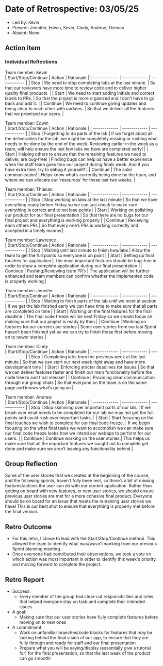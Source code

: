 # Date of Retrospective: 03/05/25

- Led by: Kevin
- Present: Jennifer, Edwin, Kevin, Cindy, Andrew, Thienan
- Absent: None

## Action item

### Individual Reflections

Team member: Kevin  
| Start/Stop/Continue | Action | Rationale |
| ------------- | ------------- | ------------- |
| Stop | We need to stop completing labs at the last minute. | So that our reviewers have more time to review code and to deliver higher quality final products. |
| Start | We need to start adding initials and correct labels to PRs. | So that the project is more organized and I don’t have to go back and add it. |
| Continue | We need to continue giving updates and being clear to each other with updates. | So that we deliver all the features that we promised our users. |

Team member: Edwin  
| Start/Stop/Continue | Action | Rationale |
| ------------- | ------------- | ------------- |
| Stop | Forgetting to do parts of the lab | If we forget about all the deliverables for the lab, we might be completely missing or rushing what needs to be done by the end of the week. Reviewing earlier in the week as a team, will help ensure the last few labs we have are completed early! |
| Start | Helping others to ensure that the remaining features we need to deliver, are bug-free! | Finding bugs can help us have a better experience when the staff team goes thru our project during finals week. And if you have extra time, try to debug it yourself! |
| Continue | The solid communication! | Helps know what’s currently being done by the team, and where we can allocate our ‘resources’ for these last two weeks.  |

Team member: Thienan  
| Start/Stop/Continue | Action | Rationale |
| ------------- | ------------- | ------------- |
| Stop | Stop working on labs at the last minute | So that we have everything ready before Friday so we can just check to make sure everything is correct and to not lose points |
| Start | Working on polishing our product for our final presentation | So that there are no bugs for our final project and everything is working properly |
| Continue | Reviewing each others PRs | So that every one’s PRs is working correctly and accepted in a timely manner|

Team member: Lawrence  
| Start/Stop/Continue | Action | Rationale |
| ------------- | ------------- | ------------- |
| Stop | Waiting until last minute to finish hws/labs | Allow the team to get the full points so everyone is on point |
| Start | Setting up final touches for application | The most important features should be bug-free in order to show a complete application during our final presentation |
| Continue | Pushing/Reviewing team PR’s | The application will be further enhanced and team members can confirm whether the implemented code is properly working |

Team member: Jennifer  
| Start/Stop/Continue | Action | Rationale |
| ------------- | ------------- | ------------- |
| Stop | Waiting to finish parts of the lab until we meet at section | If we get the lab finished early we can have time to make sure that all parts are completed on time |
| Start | Working on the final features for the final deadline | The final code freeze will be next Friday so we should focus on making sure that our project is ready by then |
| Continue | Working on features for our current user stories | Some user stories from our last Sprint haven’t been finished yet so we can try to finish those first before moving on to newer stories |

Team member: Cindy  
| Start/Stop/Continue | Action | Rationale |
| ------------- | ------------- | ------------- |
| Stop | Completing labs from the previous week at the last minute | So that we can start our next week right away and have more development time |
| Start | Enforcing stricter deadlines for issues | So that we can deliver features faster and finish our main functionality before the code freeze and final release! |
| Continue | Providing clear communication through our group chats | So that everyone on the team is on the same page and knows what’s going on |

Team member: Andrew  
| Start/Stop/Continue | Action | Rationale |
| ------------- | ------------- | ------------- |
| Stop | Stop skimming over important parts of our lab. | If we brush over what needs to be completed for our lab we may not get the full points and could rush over important tasks. |
| Start | Start focusing on the final touches we wish to complete for our final code freeze. | If we begin focusing on the what final tasks we want to accomplish we can make sure our final code freeze looks how we intend our webapp to perform for our users. |
| Continue | Continue working on the user stories.| This helps us make sure that all the important features we sought out to complete get done and make sure we aren’t leaving any functionality behind.|

## Group Reflection
Some of the user stories that we created at the beginning of the course, and the following sprints, haven’t fully been met, so there’s a bit of missing features/actions the user can do with our current application. Rather than getting on board with new features, or new user stories, we should ensure previous user stories are met for a more cohesive final product. Everyone should be on board for an issue that meets the remaining user stories we have! This is our best shot to ensure that everything is properly met before the final version.

## Retro Outcome

- For this retro, I chose to lead with the Start/Stop/Continue method. This allowed the team to identify what was/wasn't working from our previous Sprint planning meeting.
- Once everyone had contributed their observations, we took a vote on which action was most important in order to identify this week's priority and moving forward to complete the project.

## Retro Report
- Success: 
    - Every member of the group had clear-cut responsibilities and roles that helped everyone stay on task and complete their intended issues.
- A goal:
    - Making sure that our user stories have fully complete features before moving on to new ones
- A commitment: 
    - Work on unfamiliar branches/code blocks for features that may be lacking behind the final vision of our app, to ensure that they are fully through and ready for staff and our final presentation
    - Prepare what you will be saying/display (essentially give a tutorial for) for the final presentation, so that the last week of the product can go smooth!

